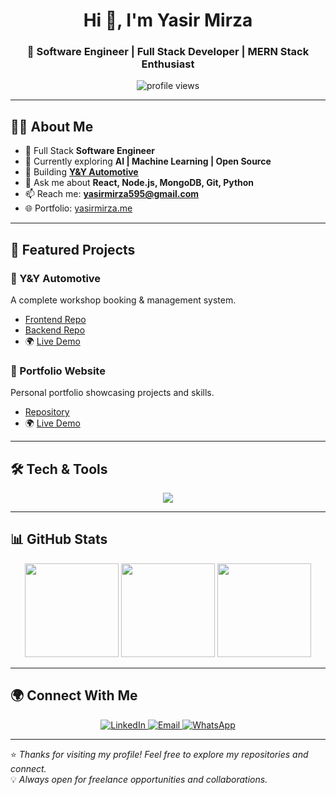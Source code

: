 <h1 align="center">Hi 👋, I'm Yasir Mirza</h1>
<h3 align="center">🚀 Software Engineer | Full Stack Developer | MERN Stack Enthusiast</h3>

<p align="center">
  <img src="https://komarev.com/ghpvc/?username=yasirmirza595&label=Profile%20views&color=0e75b6&style=flat" alt="profile views"/>
</p>

---

## 👨‍💻 About Me
- 💼 Full Stack **Software Engineer**  
- 🌱 Currently exploring **AI | Machine Learning | Open Source**  
- 🚀 Building [**Y&Y Automotive**](https://github.com/yasirmirza595/yy-frontend)  
- 💬 Ask me about **React, Node.js, MongoDB, Git, Python**  
- 📫 Reach me: **yasirmirza595@gmail.com**  
- 🌐 Portfolio: [yasirmirza.me](https://portfolio-website-pi-gilt-94.vercel.app)  

---

## 🚀 Featured Projects

### 🔧 Y&Y Automotive  
A complete workshop booking & management system.  
- [Frontend Repo](https://github.com/yasirmirza595/yy-frontend)  
- [Backend Repo](https://github.com/yasirmirza595/yy-backend)  
- 🌍 [Live Demo](https://yy-frontend.vercel.app)  

### 🎨 Portfolio Website  
Personal portfolio showcasing projects and skills.  
- [Repository](https://github.com/yasirmirza595/portfolio-website)  
- 🌍 [Live Demo](https://portfolio-website-pi-gilt-94.vercel.app)  

---

## 🛠️ Tech & Tools  

<p align="center">
  <img src="https://skillicons.dev/icons?i=html,css,javascript,react,nodejs,express,mongodb,tailwind,python,git,github,vscode,vercel&theme=dark" />
</p>

---

## 📊 GitHub Stats

<p align="center">
  <img src="https://github-readme-stats.vercel.app/api?username=yasirmirza595&show_icons=true&theme=tokyonight&hide_border=true" height="150" />
  <img src="https://github-readme-streak-stats.herokuapp.com/?user=yasirmirza595&theme=tokyonight&hide_border=true" height="150" />
  <img src="https://github-readme-stats.vercel.app/api/top-langs/?username=yasirmirza595&layout=compact&theme=tokyonight&hide_border=true" height="150" />
</p>

---

## 🌍 Connect With Me  

<p align="center">
  <a href="https://www.linkedin.com/in/yasir-mirza" target="_blank">
    <img alt="LinkedIn" src="https://img.shields.io/badge/LinkedIn-0077B5?logo=linkedin&logoColor=white&style=for-the-badge"/>
  </a>
  <a href="mailto:yasirmirza595@gmail.com">
    <img alt="Email" src="https://img.shields.io/badge/Gmail-D14836?logo=gmail&logoColor=white&style=for-the-badge"/>
  </a>
  <a href="https://wa.me/923174731443" target="_blank">
    <img alt="WhatsApp" src="https://img.shields.io/badge/WhatsApp-25D366?logo=whatsapp&logoColor=white&style=for-the-badge"/>
  </a>
</p>

---

⭐ *Thanks for visiting my profile! Feel free to explore my repositories and connect.*  
💡 *Always open for freelance opportunities and collaborations.*  
